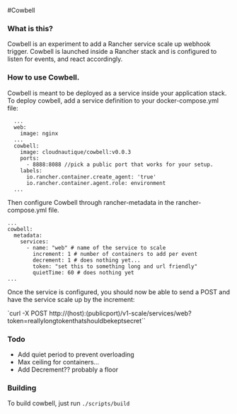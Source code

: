 #Cowbell

### What is this?
Cowbell is an experiment to add a Rancher service scale up webhook trigger. Cowbell is launched inside a Rancher stack and is configured to listen for events, and react accordingly.

### How to use Cowbell.

Cowbell is meant to be deployed as a service inside your application stack. To deploy cowbell, add a service definition to your docker-compose.yml file:

```
  ...
  web:
    image: nginx
  ...
  cowbell:
    image: cloudnautique/cowbell:v0.0.3
    ports:
      - 8888:8088 //pick a public port that works for your setup.
    labels:
      io.rancher.container.create_agent: 'true'
      io.rancher.container.agent.role: environment
  ...
```

Then configure Cowbell through rancher-metadata in the rancher-compose.yml file.

```
...
cowbell:
  metadata:
    services:
      - name: "web" # name of the service to scale
        increment: 1 # number of containers to add per event
        decrement: 1 # does nothing yet...
        token: "set this to something long and url friendly"
        quietTime: 60 # does nothing yet
...
```

Once the service is configured, you should now be able to send a POST and have the service scale up by the increment:

`curl -X POST http://(host):(publicport)/v1-scale/services/web?token=reallylongtokenthatshouldbekeptsecret``

### Todo

* Add quiet period to prevent overloading
* Max ceiling for containers...
* Add Decrement?? probably a floor

### Building

To build cowbell, just run `./scripts/build`
